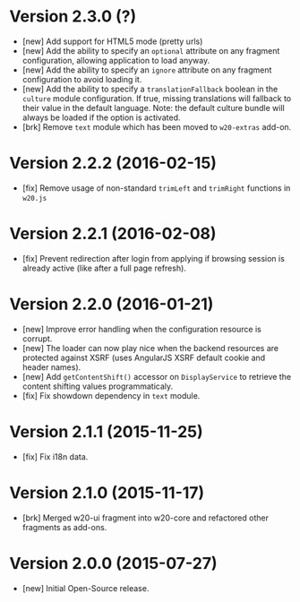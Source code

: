 # Version 2.3.0 (?)

* [new] Add support for HTML5 mode (pretty urls)
* [new] Add the ability to specify an `optional` attribute on any fragment configuration, allowing application to load anyway.
* [new] Add the ability to specify an `ignore` attribute on any fragment configuration to avoid loading it.
* [new] Add the ability to specify a `translationFallback` boolean in the `culture` module configuration. If true, missing translations will fallback to their value in the default language. Note: the default culture bundle will always be loaded if the option is activated.
* [brk] Remove `text` module which has been moved to `w20-extras` add-on.

# Version 2.2.2 (2016-02-15)

* [fix] Remove usage of non-standard `trimLeft` and `trimRight` functions in `w20.js`

# Version 2.2.1 (2016-02-08)

* [fix] Prevent redirection after login from applying if browsing session is already active (like after a full page refresh).

# Version 2.2.0 (2016-01-21)

* [new] Improve error handling when the configuration resource is corrupt.
* [new] The loader can now play nice when the backend resources are protected against XSRF (uses AngularJS XSRF default cookie and header names).
* [new] Add `getContentShift()` accessor on `DisplayService` to retrieve the content shifting values programmaticaly.
* [fix] Fix showdown dependency in `text` module.

# Version 2.1.1 (2015-11-25)

* [fix] Fix i18n data.

# Version 2.1.0 (2015-11-17)

* [brk] Merged w20-ui fragment into w20-core and refactored other fragments as add-ons.

# Version 2.0.0 (2015-07-27)

* [new] Initial Open-Source release.
